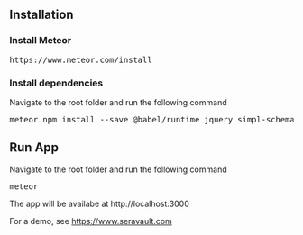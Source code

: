 
<h2>Installation</h2>
<h3>Install Meteor</h3>
<pre>https://www.meteor.com/install</pre>

<h3>Install dependencies</h3>
Navigate to the root folder and run the following command

<pre>
meteor npm install --save @babel/runtime jquery simpl-schema meteor-node-stubs meteor-accounts-t9n parsleyjs filereader-stream concat-stream
</pre>

<h2>Run App</h2>
Navigate to the root folder and run the following command
<pre>meteor</pre>

The app will be availabe at http://localhost:3000

For a demo, see https://www.seravault.com